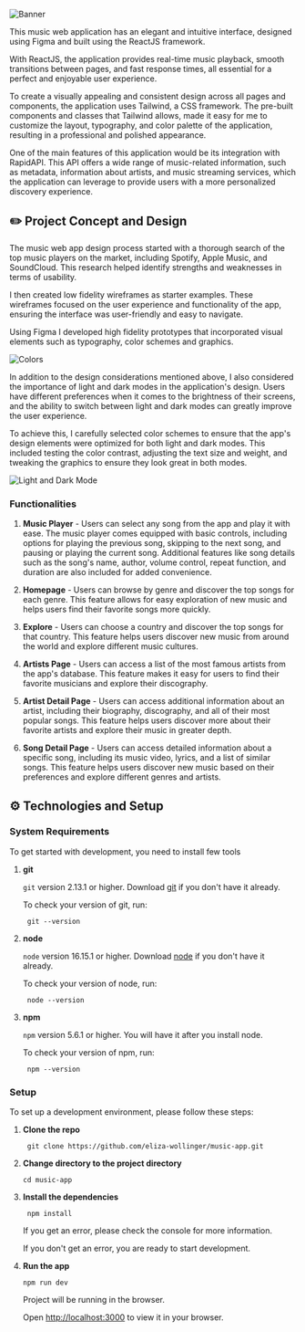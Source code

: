 ![Banner](https://user-images.githubusercontent.com/57842220/228262237-997d257c-a219-49cb-bbd1-21dc92112e97.png)

This music web application has an elegant and intuitive interface, designed using Figma and built using the ReactJS framework.

With ReactJS, the application provides real-time music playback, smooth transitions between pages, and fast response times, all essential for a perfect and enjoyable user experience.

To create a visually appealing and consistent design across all pages and components, the application uses Tailwind, a CSS framework. The pre-built components and classes that Tailwind allows, made it easy for me to customize the layout, typography, and color palette of the application, resulting in a professional and polished appearance.

One of the main features of this application would be its integration with RapidAPI. This API offers a wide range of music-related information, such as metadata, information about artists, and music streaming services, which the application can leverage to provide users with a more personalized discovery experience.

## ✏️ Project Concept and Design

The music web app design process started with a thorough search of the top music players on the market, including Spotify, Apple Music, and SoundCloud. This research helped identify strengths and weaknesses in terms of usability.

I then created low fidelity wireframes as starter examples. These wireframes focused on the user experience and functionality of the app, ensuring the interface was user-friendly and easy to navigate.

Using Figma I developed high fidelity prototypes that incorporated visual elements such as typography, color schemes and graphics.

![Colors](https://user-images.githubusercontent.com/57842220/228262836-a1b0e5c1-e631-400a-ba20-ddd47b794817.png)

In addition to the design considerations mentioned above, I also considered the importance of light and dark modes in the application's design. Users have different preferences when it comes to the brightness of their screens, and the ability to switch between light and dark modes can greatly improve the user experience.

To achieve this, I carefully selected color schemes to ensure that the app's design elements were optimized for both light and dark modes. This included testing the color contrast, adjusting the text size and weight, and tweaking the graphics to ensure they look great in both modes.

![Light and Dark Mode](https://user-images.githubusercontent.com/57842220/228262480-f49d226b-cd5e-491f-bdc3-8352bd90f519.png)

### Functionalities

1. **Music Player** - Users can select any song from the app and play it with ease. The music player comes equipped with basic controls, including options for playing the previous song, skipping to the next song, and pausing or playing the current song. Additional features like song details such as the song's name, author, volume control, repeat function, and duration are also included for added convenience.

2. **Homepage** - Users can browse by genre and discover the top songs for each genre. This feature allows for easy exploration of new music and helps users find their favorite songs more quickly.

3. **Explore** - Users can choose a country and discover the top songs for that country. This feature helps users discover new music from around the world and explore different music cultures.

4. **Artists Page** - Users can access a list of the most famous artists from the app's database. This feature makes it easy for users to find their favorite musicians and explore their discography.

5. **Artist Detail Page** - Users can access additional information about an artist, including their biography, discography, and all of their most popular songs. This feature helps users discover more about their favorite artists and explore their music in greater depth.

6. **Song Detail Page** - Users can access detailed information about a specific song, including its music video, lyrics, and a list of similar songs. This feature helps users discover new music based on their preferences and explore different genres and artists.


## ⚙️ Technologies and Setup

### System Requirements

To get started with development, you need to install few tools

1. **git**
   
   `git` version 2.13.1 or higher. Download [git](https://git-scm.com/downloads) if you don't have it already.

   To check your version of git, run:

   ```shell
    git --version
   ```

2. **node**
   
   `node` version 16.15.1 or higher. Download [node](https://nodejs.org/en/download/) if you don't have it already.

   To check your version of node, run:

   ```shell
    node --version
   ```

3. **npm**
  
   `npm` version 5.6.1 or higher. You will have it after you install node.

   To check your version of npm, run:

   ```shell
    npm --version
   ```

### Setup

To set up a development environment, please follow these steps:

1. **Clone the repo**

   ```shell
    git clone https://github.com/eliza-wollinger/music-app.git
   ```

2. **Change directory to the project directory**

    ```shell
    cd music-app
    ```

3. **Install the dependencies**
   
    ```shell
     npm install
    ```

    If you get an error, please check the console for more information.

    If you don't get an error, you are ready to start development.

4. **Run the app**
   
    ```shell
    npm run dev
    ```

    Project will be running in the browser.

    Open [http://localhost:3000](http://localhost:3000) to view it in your browser.





